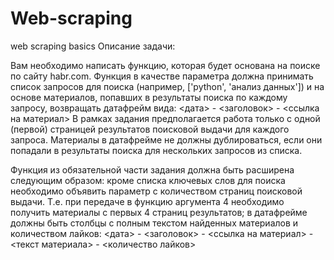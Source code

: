 # Web-scraping
web scraping basics
Описание задачи:

Вам необходимо написать функцию, которая будет основана на поиске по сайту habr.com.
Функция в качестве параметра должна принимать список запросов для поиска (например, ['python', 'анализ данных']) и на основе материалов,
попавших в результаты поиска по каждому запросу, возвращать датафрейм вида:
<дата> - <заголовок> - <ссылка на материал>
В рамках задания предполагается работа только с одной (первой) страницей результатов поисковой выдачи для каждого запроса.
Материалы в датафрейме не должны дублироваться, если они попадали в результаты поиска для нескольких запросов из списка.

Функция из обязательной части задания должна быть расширена следующим образом:
кроме списка ключевых слов для поиска необходимо объявить параметр с количеством страниц поисковой выдачи.
Т.е. при передаче в функцию аргумента 4 необходимо получить материалы с первых 4 страниц результатов;
в датафрейме должны быть столбцы с полным текстом найденных материалов и количеством лайков:
 <дата> - <заголовок> - <ссылка на материал> - <текст материала> - <количество лайков>
